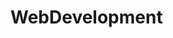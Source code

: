# WebDevelopment
 
<!-- [CV](Html-Personal Site/index.html).
[This text links to gfg](https://write.geeksforgeeks.org/). -->
